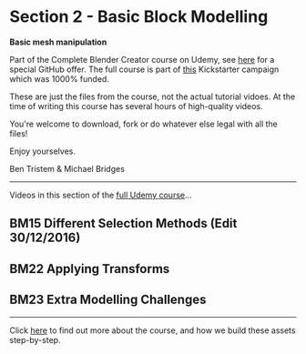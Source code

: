 # Section 2 - Basic Block Modelling
**Basic mesh manipulation**

Part of the Complete Blender Creator course on Udemy, see [here](https://www.udemy.com/blendertutorial/?couponCode=GitHubDiscount) for a special GitHub offer. The full course is part of [this](https://www.kickstarter.com/projects/bentristem/how-to-create-3d-assets-using-blender-online-cours) Kickstarter campaign which was 1000% funded.

These are just the files from the course, not the actual tutorial vidoes. At the time of writing this course has several hours of high-quality videos.

You're welcome to download, fork or do whatever else legal with all the files!

Enjoy yourselves.

Ben Tristem & Michael Bridges

----
Videos in this section of the [full Udemy course](https://www.udemy.com/blendertutorial/?couponCode=GitHubDiscount)...

## BM15 Different Selection Methods (Edit 30/12/2016)
## BM22 Applying Transforms
## BM23 Extra Modelling Challenges


---
Click [here](https://www.udemy.com/blendertutorial/?couponCode=GitHubDiscount) to find out more about the course, and how we build these assets step-by-step.
